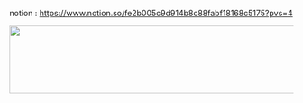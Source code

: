 
notion : https://www.notion.so/fe2b005c9d914b8c88fabf18168c5175?pvs=4

<a href="https://github.com/devxb/gitanimals">
  <img
    src="https://render.gitanimals.org/lines/wnsgur1"
    width="600"
    height="120"
  />
</a>
  
